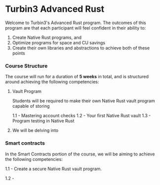 # Turbin3 Advanced Rust

Welcome to Turbin3's Advanced Rust program. The outcomes of this program are that each participant will feel confident in their ability to:

1. Create Native Rust programs, and
2. Optimize programs for space and CU savings
3. Create their own libraries and abstractions to achieve both of these points

### Course Structure

The course will run for a duration of **5 weeks** in total, and is structured around achieving the following competencies:

1. Vault Program

   Students will be required to make their own Native Rust vault program capable of storing 

   1.1 - Mastering account checks
   1.2 - Your first Native Rust vault
   1.3 - Program testing in Native Rust

2. We will be delving into

### Smart contracts

In the Smart Contracts portion of the course, we will be aiming to achieve the following competencies:

1.1 - Create a secure Native Rust vault program.

1.2 -
